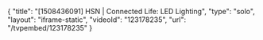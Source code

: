 {
    "title": "[1508436091] HSN | Connected Life: LED Lighting",
    "type": "solo",
    "layout": "iframe-static",
    "videoId": "123178235",
    "url": "\/tvpembed\/123178235"
}